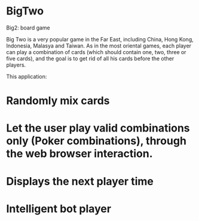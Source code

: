 # BigTwo
Big2: board game

Big Two is a very popular game in the Far East, including China, Hong Kong, Indonesia, Malasya and Taiwan. As in the most oriental games, each player can play a combination of cards (which should contain one, two, three or five cards), and the goal is to get rid of all his cards before the other players.

This application:
# Randomly mix cards
# Let the user play valid combinations only (Poker combinations), through the web browser interaction.
# Displays the next player time
# Intelligent bot player
